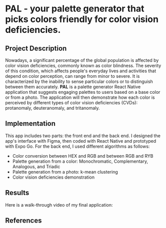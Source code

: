<h1>PAL - your palette generator that picks colors friendly for color vision deficiencies.</h1>

<h2>Project Description</h2>
<p>Nowadays, a significant percentage of the global population is affected by color vision deficiencies, commonly known as color blindness. The severity of this condition, which affects people's everyday lives and activities that depend on color perception, can range from minor to severe. It is characterized by the inability to sense particular colors or to distinguish between them accurately. <b>PAL</b> is a palette generator React Native application that suggests engaging palettes to users based on a base color or from a photo. The application will then demonstrate how each color is perceived by different types of color vision deficiencies (CVDs): protanomaly, deuteranomaly, and tritanomaly. </p>

<h2>Implementation</h2>
<p>This app includes two parts: the front end and the back end. I designed the app's interface with Figma, then coded with React Native and prototyped with Expo Go. For the back end, I used different algorithms as follows: </p>
<ul>
<li>Color conversion between HEX and RGB and between RGB and RYB</li>
<li>Palette generation from a color: Monochromatic, Complementary, Analogous, and Triadic</li>
<li>Palette generation from a photo: k-mean clustering</li>
<li>Color vision deficiencies demonstration</li>
</ul>

<h2>Results</h2>
<p>Here is a walk-through video of my final application: </p>

<h2>References</h2>

